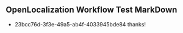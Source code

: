 ## OpenLocalization Workflow Test MarkDown
* 23bcc76d-3f3e-49a5-ab4f-4033945bde84 thanks!

<!--HONumber=Jul16_HO5-->


